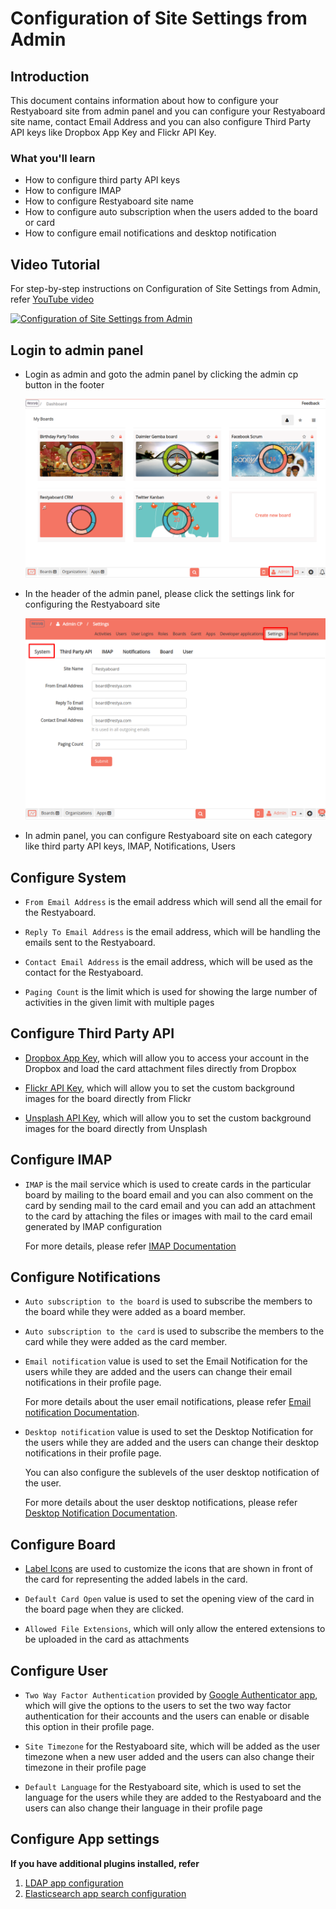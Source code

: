#  Configuration of Site Settings from Admin

## Introduction

This document contains information about how to configure your Restyaboard site from admin panel and you can configure your Restyaboard site name, contact Email Address and you can also configure Third Party API keys like Dropbox App Key and Flickr API Key.

### What you'll learn

*   How to configure third party API keys
*   How to configure IMAP
*   How to configure Restyaboard site name
*   How to configure auto subscription when the users added to the board or card
*   How to configure email notifications and desktop notification

## Video Tutorial

For step-by-step instructions on Configuration of Site Settings from Admin, refer [YouTube video](https://www.youtube.com/watch?v=Fj1ynmT1htU "Watch video on Configuration of Site Settings from Admin")

[![Configuration of Site Settings from Admin](restyaboard-site-configuration-from-admin.png)](https://www.youtube.com/watch?v=Fj1ynmT1htU "Watch video on Configuration of Site Settings from Admin")

## Login to admin panel

*   Login as admin and goto the admin panel by clicking the admin cp button in the footer
    
    ![Login to admin panel](restyaboard-site-configuration-adminpanel.png)
*   In the header of the admin panel, please click the settings link for configuring the Restyaboard site
    
    ![Login to admin panel](restyaboard-site-configuration-settingspage.png)
*   In admin panel, you can configure Restyaboard site on each category like third party API keys, IMAP, Notifications, Users

## Configure System

*   `From Email Address` is the email address which will send all the email for the Restyaboard.
    
*   `Reply To Email Address` is the email address, which will be handling the emails sent to the Restyaboard.
    
*   `Contact Email Address` is the email address, which will be used as the contact for the Restyaboard.
    
*   `Paging Count` is the limit which is used for showing the large number of activities in the given limit with multiple pages

## Configure Third Party API

*   [Dropbox App Key](https://www.dropbox.com/developers/apps/ "Get Dropbox App Key"), which will allow you to access your account in the Dropbox and load the card attachment files directly from Dropbox
    
*   [Flickr API Key](https://www.flickr.com/services/apps/ "Flickr API Key"), which will allow you to set the custom background images for the board directly from Flickr

*   [Unsplash API Key](https://unsplash.com/developers "Unsplash API Key"), which will allow you to set the custom background images for the board directly from Unsplash

## Configure IMAP

*   `IMAP` is the mail service which is used to create cards in the particular board by mailing to the board email and you can also comment on the card by sending mail to the card email and you can add an attachment to the card by attaching the files or images with mail to the card email generated by IMAP configuration
    
    For more details, please refer [IMAP Documentation](https://restya.com/board/docs/imap/ "IMAP Documentation")

## Configure Notifications

*   `Auto subscription to the board` is used to subscribe the members to the board while they were added as a board member.
    
*   `Auto subscription to the card` is used to subscribe the members to the card while they were added as the card member.
    
*   `Email notification` value is used to set the Email Notification for the users while they are added and the users can change their email notifications in their profile page.
    
    For more details about the user email notifications, please refer [Email notification Documentation](https://restya.com/board/docs/restyaboard-email-notification/ "Email Notification Documentation").
    
*   `Desktop notification` value is used to set the Desktop Notification for the users while they are added and the users can change their desktop notifications in their profile page.
    
    You can also configure the sublevels of the user desktop notification of the user.
    
    For more details about the user desktop notifications, please refer [Desktop Notification Documentation](https://restya.com/board/docs/desktop-notifications/ "Desktop Notification Documentation").

## Configure Board

*   [Label Icons](https://fontawesome.com/v3.2.1/icons/ "Configure Label Icons") are used to customize the icons that are shown in front of the card for representing the added labels in the card.
    
*   `Default Card Open` value is used to set the opening view of the card in the board page when they are clicked.
    
*   `Allowed File Extensions`, which will only allow the entered extensions to be uploaded in the card as attachments

## Configure User

*   `Two Way Factor Authentication` provided by [Google Authenticator app](https://support.google.com/accounts/answer/1066447?hl=en "https://support.google.com/accounts/answer/1066447?hl=en"), which will give the options to the users to set the two way factor authentication for their accounts and the users can enable or disable this option in their profile page.
    
*   `Site Timezone` for the Restyaboard site, which will be added as the user timezone when a new user added and the users can also change their timezone in their profile page
    
*   `Default Language` for the Restyaboard site, which is used to set the language for the users while they are added to the Restyaboard and the users can also change their language in their profile page

## Configure App settings

**If you have additional plugins installed, refer**

1.  [LDAP app configuration](https://restya.com/board/docs/ldap/)
2.  [Elasticsearch app search configuration](https://restya.com/board/docs/search/)
